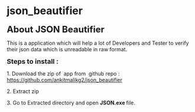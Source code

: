 # json_beautifier

<p><strong><span style="font-size: 24px;">About JSON Beautifier</span></strong></p>

<p>This is a application which will help a lot of Developers and Tester to verify their json data which is unreadable in raw format.</p>

<p><strong><span style="font-size: 18px;">Steps to install :</span></strong></p>

<p>1. Download the zip of &nbsp;app from &nbsp;github repo : <a href="https://github.com/ankitmalikg2/json_beautifier">https://github.com/ankitmalikg2/json_beautifier</a></p>

<p>2. Extract zip&nbsp;</p>

<p>3. Go to Extracted directory and open <strong>JSON.exe&nbsp;</strong>file.</p>
